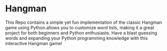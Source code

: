# Hangman
This Repo contains a simple yet fun implementation of the classic Hangman game using Python.allows you to customize word lists, making it a great project for both beginners and Python enthusiasts. Have a blast guessing words and expanding your Python programming knowledge with this interactive Hangman game! 
